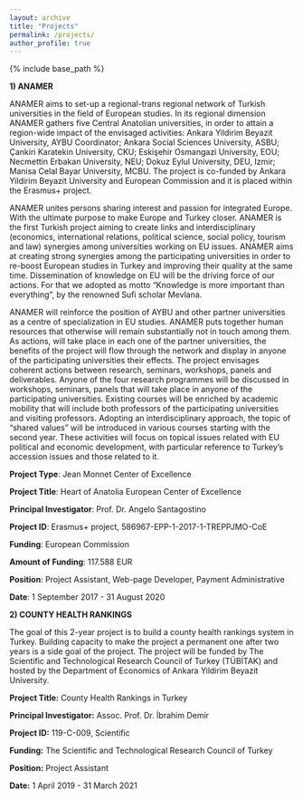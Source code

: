 ```yaml
---
layout: archive
title: "Projects"
permalink: /projects/
author_profile: true
---
```


{% include base_path %}

**1) ANAMER**

ANAMER aims to set-up a regional-trans regional network of Turkish universities in the field of European studies. In its regional dimension ANAMER gathers five Central Anatolian universities, in order to attain a region-wide impact of the envisaged activities: Ankara Yildirim Beyazit University, AYBU Coordinator; Ankara Social Sciences University, ASBU; Çankiri Karatekin University, CKU; Eskişehir Osmangazi University, EOU; Necmettin Erbakan University, NEU; Dokuz Eylul University, DEU, Izmir; Manisa Celal Bayar University, MCBU. The project is co-funded by Ankara Yildirim Beyazit University and European Commission and it is placed within the Erasmus+ project.

ANAMER unites persons sharing interest and passion for integrated Europe. With the ultimate purpose to make Europe and Turkey closer. ANAMER is the first Turkish project aiming to create links and interdisciplinary (economics, international relations, political science, social policy, tourism and law) synergies among universities working on EU issues. ANAMER aims at creating strong synergies among the participating universities in order to re-boost European studies in Turkey and improving their quality at the same time. Dissemination of knowledge on EU will be the driving force of our actions. For that we adopted as motto “Knowledge is more important than everything”, by the renowned Sufi scholar Mevlana.

ANAMER will reinforce the position of AYBU and other partner universities as a centre of specialization in EU studies. ANAMER puts together human resources that otherwise will remain substantially not in touch among them. As actions, will take place in each one of the partner universities, the benefits of the project will flow through the network and display in anyone of the participating universities their effects. The project envisages coherent actions between research, seminars, workshops, panels and deliverables. Anyone of the four research programmes will be discussed in workshops, seminars, panels that will take place in anyone of the participating universities. Existing courses will be enriched by academic mobility that will include both professors of the participating universities and visiting professors. Adopting an interdisciplinary approach, the topic of “shared values” will be introduced in various courses starting with the second year. These activities will focus on topical issues related with EU political and economic development, with particular reference to Turkey’s accession issues and those related to it.

**Project Type**: Jean Monnet Center of Excellence

**Project Title**: Heart of Anatolia European Center of Excellence

**Principal Investigator**: Prof. Dr. Angelo Santagostino

**Project ID**: Erasmus+ project, 586967-EPP-1-2017-1-TREPPJMO-CoE

**Funding**: European Commission

**Amount of Funding**: 117.588 EUR

**Position**: Project Assistant, Web-page Developer, Payment Administrative

**Date**: 1 September 2017 - 31 August 2020


**2) COUNTY HEALTH RANKINGS**

The goal of this 2-year project is to build a county health rankings system in Turkey. Building capacity to make the project a permanent one after two years is a side goal of the project. The project will be funded by The Scientific and Technological Research Council of Turkey (TÜBİTAK) and hosted by the Department of Economics of Ankara Yildirim Beyazit University.

**Project Title:** County Health Rankings in Turkey

**Principal Investigator:** Assoc. Prof. Dr. İbrahim Demir

**Project ID:** 119-C-009, Scientific

**Funding:** The Scientific and Technological Research Council of Turkey

**Position:** Project Assistant

**Date:** 1 April 2019 - 31 March 2021
